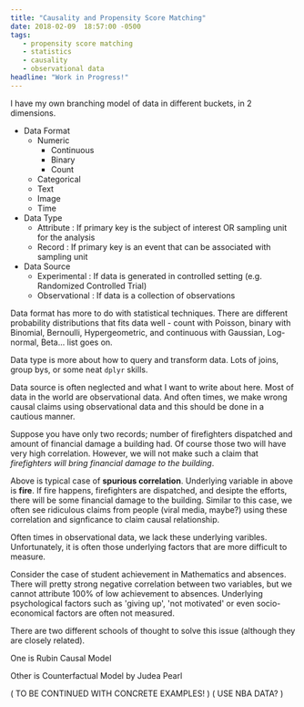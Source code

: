 ```yaml
---
title: "Causality and Propensity Score Matching"
date: 2018-02-09  18:57:00 -0500
tags:
   - propensity score matching
   - statistics
   - causality
   - observational data
headline: "Work in Progress!"
---
```


I have my own branching model of data in different buckets, in 2 dimensions.

* Data Format
    * Numeric
        * Continuous
        * Binary
        * Count
    * Categorical
    * Text
    * Image
    * Time
* Data Type
    * Attribute :
    If primary key is the subject of interest OR sampling unit for the analysis
    * Record :
    If primary key is an event that can be associated with sampling unit
* Data Source
    * Experimental :
    If data is generated in controlled setting (e.g. Randomized Controlled Trial)
    * Observational :
    If data is a collection of observations

Data format has more to do with statistical techniques. There are different probability distributions that fits data well - count with Poisson, binary with Binomial, Bernoulli, Hypergeometric, and continuous with Gaussian, Log-normal, Beta... list goes on.

Data type is more about how to query and transform data. Lots of joins, group bys, or some neat `dplyr` skills.

Data source is often neglected and what I want to write about here. Most of data in the world are observational data. And often times, we make wrong causal claims using observational data and this should be done in a cautious manner.

Suppose you have only two records; number of firefighters dispatched and amount of financial damage a building had. Of course those two will have very high correlation. However, we will not make such a claim that *firefighters will bring financial damage to the building*.

Above is typical case of **spurious correlation**. Underlying variable in above is **fire**. If fire happens, firefighters are dispatched, and desipte the efforts, there will be some financial damage to the building. Similar to this case, we often see ridiculous claims from people (viral media, maybe?) using these correlation and signficance to claim causal relationship.

Often times in observational data, we lack these underlying varibles. Unfortunately, it is often those underlying factors that are more difficult to measure.

Consider the case of student achievement in Mathematics and absences. There will pretty strong negative correlation between two variables, but we cannot attribute 100% of low achievement to absences. Underlying psychological factors such as 'giving up', 'not motivated' or even socio-economical factors are often not measured.

There are two different schools of thought to solve this issue (although they are closely related).

One is Rubin Causal Model

Other is Counterfactual Model by Judea Pearl

( TO BE CONTINUED WITH CONCRETE EXAMPLES! )
( USE NBA DATA? )
